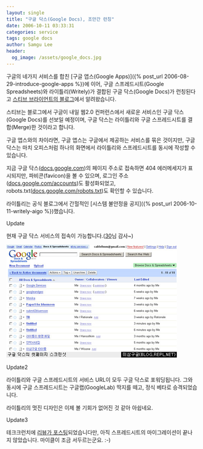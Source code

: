 ```yaml
---
layout: single
title: "구글 닥스(Google Docs), 조만간 런칭"
date: 2006-10-11 03:33:31
categories: service
tags: google docs
author: Samgu Lee
header:
  og_image: /assets/google_docs.jpg
---
```


구글의 네가지 서비스를 합친 [구글 앱스(Google Apps)]({% post_url 2006-08-29-introduce-google-apps %})에 이어, 구글 스프레드시트(Google Spreadsheets)와 라이틀리(Writely)가 결합된 구글 닥스(Google Docs)가 런칭된다고 [스티브 브라이언트의 블로그](http://oraclewatch.eweek.com/blogs/google_watch/archive/2006/10/10/13814.aspx)에서 알려왔습니다.

스티브는 블로그에서 구글이 내일 웹2.0 컨퍼런스에서 새로운 서비스인 구글 닥스(Google Docs)를 선보일 예정이며, 구글 닥스는 라이틀리와 구글 스프레드시트를 결합(Merge)한 것이라고 합니다.

구글 앱스와의 차이라면, 구글 앱스는 구글에서 제공하는 서비스를 묶은 것이지만, 구글 닥스는 마치 오피스처럼 하나의 화면에서 라이틀리와 스프레드시트를 동시에 작성할 수 있습니다.

지금 구글 닥스([docs.google.com](http://docs.google.com))의 페이지 주소로 접속하면 404 에러메세지가 표시되지만, 파비콘(favicon)을 볼 수 있으며, 로그인 주소([docs.google.com/accounts](http://docs.google.com/accounts))도 활성화되었고, robots.txt([docs.google.com/robots.txt](http://docs.google.com/robots.txt))도 확인할 수 있습니다.

라이틀리는 공식 블로그에서 간헐적인 [시스템 불안정을 공지]({% post_url 2006-10-11-writely-aigo %})했습니다.

Update

현재 구글 닥스 서비스의 접속이 가능합니다.([30](http://30.tistory.com/)님 감사~)

![구글 닥스 첫페이지](/assets/google_docs.jpg)

Update2

라이틀리와 구글 스프레드시트의 서비스 URL이 모두 구글 닥스로 포워딩됩니다. 그와 동시에 구글 스프레드시트는 구글랩(GoogleLab) 딱지를 떼고, 정식 베타로 승격되었습니다.

라이틀리의 멋진 디자인은 이제 볼 기회가 없어진 것 같아 아쉽네요.

Update3

테크크런치에 [리뷰가 포스팅](http://www.techcrunch.com/2006/10/10/google-docs-spreadsheets-launches/)되었습니다만, 아직 스프레드시트의 마이그레이션이 끝나지 않았습니다. 마이클이 조금 서두르는군요. :-)
